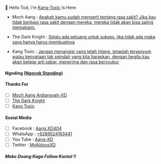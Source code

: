 👋 Hello Tod, i'm [Kang-Toxic]() Is Here

- Moch Aang : [Apakah kamu sudah mengerti tentang rasa sakit? Jika kau tidak berbagi rasa sakit dengan mereka, mereka tidak akan bisa saling memahami.]()

- The Dark Knight : [Selalu ada peluang untuk sukses, jika tidak ada maka saya hanya harus membuatnya]()

- Kang Toxic : [Jangan menangisi yang telah hilang, tetaplah tersenyum walau kenyataan tak seindah yang kita harapkan, dengan begitu kau akan belajar arti sabar, menerima dan rasa bersyukur]()


#### Ngoding [(Ngocok Standing)]()


#### Thanks For
- [ ] [Moch Aang Ardiansyah-XD]()
- [ ] [The Dark Knight]()
- [ ] [Kang Toxic]()

#### Sosial Media
- [ ] Facebook : [Aang.XD404]()
- [ ] WhatsApp : [+6289524163441]()
- [ ] You Tube : [Aang-XD]()
- [ ] Twitter : [MyAldousXD]()

#### _Make Doang Kaga Follow Kontol !!_

<!---
Kang-Toxic/Kang-Toxic is a ✨ special ✨ repository because its `README.md` (this file) appears on your GitHub profile.
You can click the Preview link to take a look at your changes.
--->
